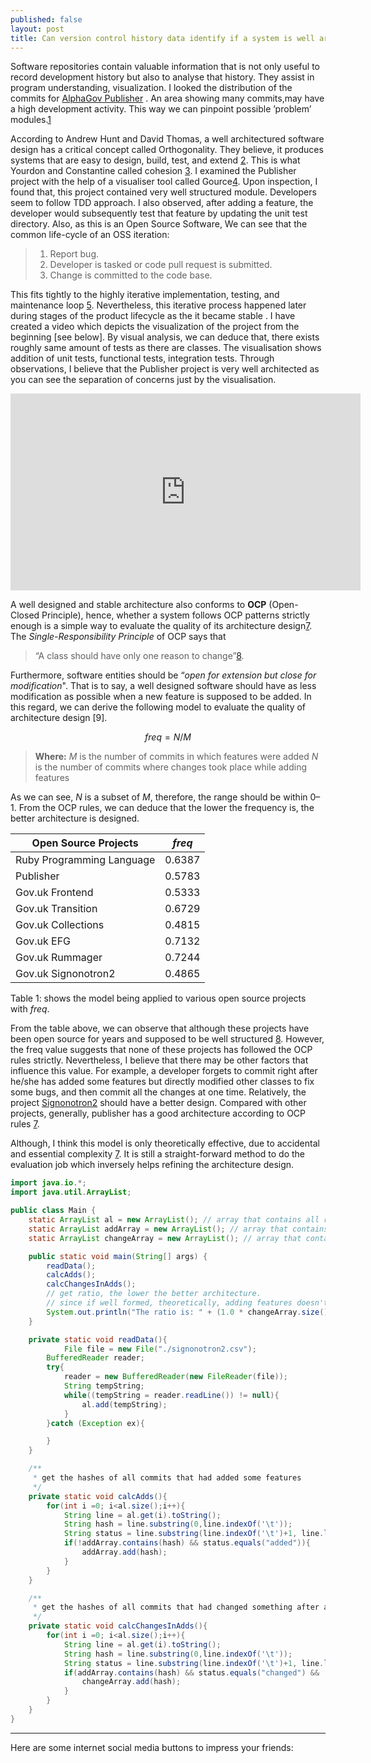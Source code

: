 ```yaml
---
published: false
layout: post
title: Can version control history data identify if a system is well architected?
---
```



Software repositories contain valuable information that is not only useful to record development history but also to analyse that history. They assist in program understanding, visualization. I looked the distribution of the commits for [AlphaGov Publisher](https://github.com/alphagov/publisher) . An area showing many commits,may have a high development activity. This way we can pinpoint possible ’problem’ modules.[1]

According to Andrew Hunt and David Thomas, a well architectured software design has a critical concept called Orthogonality. They believe, it produces systems that are easy to design, build, test, and extend [2]. This is what Yourdon and Constantine called cohesion [3]. I examined the Publisher project with the help of a visualiser tool called Gource[4]. Upon inspection, I found that, this project contained very well structured module. Developers seem to follow TDD approach. I also observed, after adding a feature, the developer would subsequently test that feature by updating the unit test directory. Also, as this is an Open Source Software, We can see that the common life-cycle of an OSS iteration:

> 1. Report bug.
> 2. Developer is tasked or code pull request is submitted.
> 3. Change is committed to the code base.

This fits tightly to the highly iterative implementation, testing, and maintenance loop [5]. Nevertheless, this iterative process happened later during stages of the product lifecycle as the it became stable . I have created a video which depicts the visualization of the project from the beginning [see below]. By visual analysis, we can deduce that, there exists roughly same amount of tests as there are classes. The visualisation shows addition of unit tests, functional tests, integration tests. Through observations, I believe that the Publisher project is very well architected as you can see the separation of concerns just by the visualisation.

<iframe width="560" height="315" src="https://www.youtube.com/embed/Nm8RbKennWg" frameborder="0" allowfullscreen></iframe>

A well designed and stable architecture also conforms to **OCP** (Open-Closed Principle), hence, whether a system follows OCP patterns strictly enough is a simple way to evaluate the quality of its architecture design[7]. The *Single-Responsibility Principle* of OCP says that 

> “A class should have only one reason to change”[8]. 

Furthermore, software entities should be “*open for extension but close for modification*". That is to say, a well designed software should have as less modification as possible when a new feature is supposed to be added. In this regard, we can derive the following model to evaluate the quality of architecture design [9].

$$
freq = N/M
$$
> **Where:**
$M$ is the number of commits in which features were added
$N$ is the number of commits where changes took place while adding features

As we can see, $N$ is a subset of $M$, therefore, the range should be within 0–1. From the OCP rules, we can deduce that the lower the frequency is, the better architecture is designed.


Open Source Projects | $freq$
---------|--------------------------
Ruby Programming Language | 0.6387
Publisher | 0.5783
Gov.uk Frontend | 0.5333
Gov.uk Transition | 0.6729
Gov.uk Collections  | 0.4815
Gov.uk EFG | 0.7132
Gov.uk Rummager | 0.7244
Gov.uk Signonotron2 | 0.4865

Table 1: shows the model being applied to various open source projects with $freq$.

From the table above, we can observe that although these projects have been open source for years and supposed to be well structured [8]. However, the freq value suggests that none of these projects has followed the OCP rules strictly. Nevertheless, I believe that there may be other factors that influence this value. For example, a developer forgets to commit right after he/she has added some features but directly modified other classes to fix some bugs, and then commit all the changes at one time. Relatively, the project [Signonotron2](https://github.com/alphagov/signonotron2) should have a better design. Compared with other projects, generally, publisher has a good architecture according to OCP rules [7].

Although, I think this model is only theoretically effective, due to accidental and essential complexity [7]. It is still a straight-forward method to do the evaluation job which inversely helps refining the architecture design.

```java
import java.io.*;
import java.util.ArrayList;

public class Main {
    static ArrayList al = new ArrayList(); // array that contains all record pairs: hash-status
    static ArrayList addArray = new ArrayList(); // array that contains unique hash whose commit added something
    static ArrayList changeArray = new ArrayList(); // array that contains unique hash whose commit changed something after adding features

    public static void main(String[] args) {
        readData();
        calcAdds();
        calcChangesInAdds();
        // get ratio, the lower the better architecture.
        // since if well formed, theoretically, adding features doesn't require any modification
        System.out.println("The ratio is: " + (1.0 * changeArray.size() / addArray.size()));
    }

    private static void readData(){
            File file = new File("./signonotron2.csv");
        BufferedReader reader;
        try{
            reader = new BufferedReader(new FileReader(file));
            String tempString;
            while((tempString = reader.readLine()) != null){
                al.add(tempString);
            }
        }catch (Exception ex){

        }
    }

    /**
     * get the hashes of all commits that had added some features
     */
    private static void calcAdds(){
        for(int i =0; i<al.size();i++){
            String line = al.get(i).toString();
            String hash = line.substring(0,line.indexOf('\t'));
            String status = line.substring(line.indexOf('\t')+1, line.length());
            if(!addArray.contains(hash) && status.equals("added")){
                addArray.add(hash);
            }
        }
    }

    /**
     * get the hashes of all commits that had changed something after adding features
     */
    private static void calcChangesInAdds(){
        for(int i =0; i<al.size();i++){
            String line = al.get(i).toString();
            String hash = line.substring(0,line.indexOf('\t'));
            String status = line.substring(line.indexOf('\t')+1, line.length());
            if(addArray.contains(hash) && status.equals("changed") && !changeArray.contains(hash)){
                changeArray.add(hash);
            }
        }
    }
}
```

  [1]: http://swerl.tudelft.nl/twiki/pub/Main/KoenEgelink/Masters_Thesis_Koen_Egelink_PUBLIC_BANNER.pdf "K. Egelink, Multi-Version Software Analysis to Detect Architectural Mismatches."
  [2]: http://www.amazon.co.uk/The-Pragmatic-Programmer-Andrew-Hunt/dp/020161622X "A. Hunt and D. Thomas, The Pragmatic Programmer: From Journeyman to Master."
  [3]: http://dl.acm.org/citation.cfm?id=578522 "Structured design : fundamentals of a discipline of computer program and systems design"
  [4]: https://github.com/acaudwell/Gource "Gource"
  [5]: http://dl.acm.org/citation.cfm?id=2656440 "Software architecture model driven reverse engineering approach to open source software development"
  [6]: https://www.youtube.com/watch?v=Nm8RbKennWg "Gource on publisher alphagov"
  [7]: https://worrydream.com/refs/Brooks-NoSilverBullet.pdf "Essence and accidents of software engineering"
  [8]: https://www.gov.uk/service-manual/making-software/open-source.html "Using open source software"
  
---
Here are some internet social media buttons to impress your friends: 
